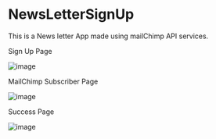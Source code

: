 # NewsLetterSignUp
This is a News letter App made using mailChimp API services.

Sign Up Page

![image](https://user-images.githubusercontent.com/75275596/120637988-32675e00-c48d-11eb-9a61-927ad94224bb.png)

MailChimp Subscriber Page

![image](https://user-images.githubusercontent.com/75275596/120638565-e79a1600-c48d-11eb-988c-57ab3d9cae66.png)

Success Page

![image](https://user-images.githubusercontent.com/75275596/120638649-039db780-c48e-11eb-9e14-e28f787f49c5.png)
